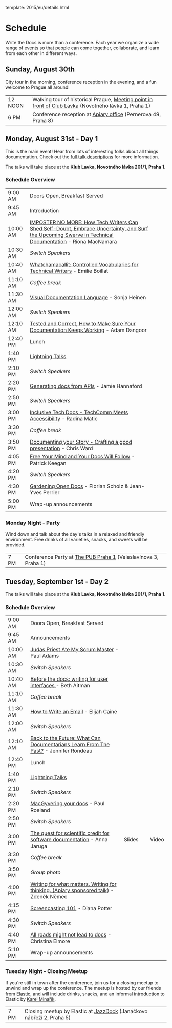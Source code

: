 template: 2015/eu/details.html

# Schedule

Write the Docs is more than a conference.  Each year we organize a wide range
of events so that people can come together, collaborate, and learn from each
other in different ways.

## Sunday, August 30th

City tour in the morning, conference reception in the evening, and a fun welcome to
Prague all around!

<table>
  <tr>
    <td class="schedule-time">12 NOON</td>
    <td>Walking tour of historical Prague, <a href="https://goo.gl/maps/XKiSv">Meeting point in front of Club Lavka</a> (Novotného lávka 1, Praha 1)</td>
  </tr>
  <tr>
    <td class="schedule-time">6 PM</td>
    <td>Conference reception at <a href="https://goo.gl/maps/qmJUv">Apiary office</a> (Pernerova 49, Praha 8)</td>
  </tr>
</table>


## Monday, August 31st - Day 1

This is the main event! Hear from lots of interesting folks about all things documentation.
Check out the [full talk descriptions](http://www.writethedocs.org/conf/eu/2015/speakers/) for more information.

The talks will take place at the **Klub Lavka, Novotného lávka 201/1, Praha 1**.

### Schedule Overview

<table>
  <tr>
    <td class="schedule-time">9:00 AM</td>
    <td>Doors Open, Breakfast Served</td>
  	<td>&nbsp;</td>
	<td>&nbsp;</td>
  </tr>
  <tr>
    <td class="schedule-time">9:45 AM</td>
    <td>Introduction</td>
  	<td>&nbsp;</td>
	<td>&nbsp;</td>
  </tr>
  <tr>
    <td class="schedule-time">10:00 AM</td>
    <td><a href="/conf/eu/2015/speakers/#speaker-rmacnamara">IMPOSTER NO MORE: How Tech Writers Can Shed Self-Doubt, Embrace Uncertainty, and Surf the Upcoming Swerve in Technical Documentation</a> - Riona MacNamara</td>
</td>
  	<td>&nbsp;</td>
	<td>&nbsp;</td>
  </tr>
  <tr>
    <td class="schedule-time">10:30 AM</td>
    <td><em>Switch Speakers</em></td>
  	<td>&nbsp;</td>
	<td>&nbsp;</td>
  </tr>
  <tr>
    <td class="schedule-time">10:40 AM</td>
    <td><a href="/conf/eu/2015/speakers/#speaker-eboillat">Whatchamacallit: Controlled Vocabularies for Technical Writers</a> - Emilie Boillat</td>
  	<td>&nbsp;</td>
	<td>&nbsp;</td>
  </tr>
  <tr>
    <td class="schedule-time">11:10 AM</td>
    <td><em>Coffee break</em></td>
  	<td>&nbsp;</td>
	<td>&nbsp;</td>
  </tr>
  <tr>
    <td class="schedule-time">11:30 AM</td>
    <td><a href="/conf/eu/2015/speakers/#speaker-sheinen">Visual Documentation Language</a> - Sonja Heinen</td>
  	<td>&nbsp;</td>
	<td>&nbsp;</td>
  </tr>
  <tr>
    <td class="schedule-time">12:00 AM</td>
    <td><em>Switch Speakers</em></td>
  	<td>&nbsp;</td>
	<td>&nbsp;</td>
  </tr>
  <tr>
    <td class="schedule-time">12:10 AM</td>
    <td><a href="/conf/eu/2015/speakers/#speaker-adangoor">Tested and Correct, How to Make Sure Your Documentation Keeps Working</a> - Adam Dangoor</td>
</td>
  	<td>&nbsp;</td>
	<td>&nbsp;</td>
  </tr>
  <tr>
    <td class="schedule-time">12:40 PM</td>
    <td>Lunch</td>
  	<td>&nbsp;</td>
	<td>&nbsp;</td>
  </tr>
  <tr>
    <td class="schedule-time">1:40 PM</td>
    <td><a href="/conf/eu/2015/lightning-talks/">Lightning Talks</a></td>
  	<td>&nbsp;</td>
	<td>&nbsp;</td>
  </tr>
  <tr>
    <td class="schedule-time">2:10 PM</td>
    <td><em>Switch Speakers</em></td>
  	<td>&nbsp;</td>
	<td>&nbsp;</td>
  </tr>
  <tr>
    <td class="schedule-time">2:20 PM</td>
    <td><a href="/conf/eu/2015/speakers/#speaker-jhannaford">Generating docs from APIs</a> - Jamie Hannaford</td>
  	<td>&nbsp;</td>
	<td>&nbsp;</td>
  </tr>
  <tr>
    <td class="schedule-time">2:50 PM</td>
    <td><em>Switch Speakers</em></td>
  	<td>&nbsp;</td>
	<td>&nbsp;</td>
  </tr>
  <tr>
    <td class="schedule-time">3:00 PM</td>
    <td><a href="/conf/eu/2015/speakers/#speaker-rmatic">Inclusive Tech Docs - TechComm Meets Accessibility</a> - Radina Matic</td>
  	<td>&nbsp;</td>
	<td>&nbsp;</td>
  </tr>
  <tr>
    <td class="schedule-time">3:30 PM</td>
    <td><em>Coffee break</em></td>
  	<td>&nbsp;</td>
	<td>&nbsp;</td>
  </tr>
  <tr>
    <td class="schedule-time">3:50 PM</td>
    <td><a href="/conf/eu/2015/speakers/#speaker-cward">Documenting your Story - Crafting a good presentation</a> - Chris Ward</td>
  	<td>&nbsp;</td>
	<td>&nbsp;</td>
  </tr>
  <tr>
    <td class="schedule-time">4:05 PM</td>
    <td><a href="/conf/eu/2015/speakers/#speaker-pkeegan">Free Your Mind and Your Docs Will Follow</a> - Patrick Keegan</td>
  	<td>&nbsp;</td>
	<td>&nbsp;</td>
  </tr>
  <tr>
    <td class="schedule-time">4:20 PM</td>
    <td><em>Switch Speakers</em></td>
  	<td>&nbsp;</td>
	<td>&nbsp;</td>
  </tr>
  <tr>
    <td class="schedule-time">4:30 PM</td>
    <td><a href="/conf/eu/2015/speakers/#speaker-fscholz">Gardening Open Docs</a> - Florian Scholz & Jean-Yves Perrier</td>
  	<td>&nbsp;</td>
	<td>&nbsp;</td>
  </tr>
  <tr>
    <td class="schedule-time">5:00 PM</td>
    <td>Wrap-up announcements</td>
  	<td>&nbsp;</td>
	<td>&nbsp;</td>
  </tr>
</table>

### Monday Night - Party

Wind down and talk about the day's talks in a relaxed and friendly environment.
Free drinks of all varieties, snacks, and sweets will be provided.

<table>
  <tr>
    <td class="schedule-time">7 PM</td>
    <td>Conference Party at <a href="https://goo.gl/maps/gfMnC">The PUB Praha 1</a> (Veleslavínova 3, Praha 1)</td>
  </tr>
</table>

## Tuesday, September 1st - Day 2

The talks will take place at the **Klub Lavka, Novotného lávka 201/1, Praha 1**.

### Schedule Overview

<table>
  <tr>
    <td class="schedule-time">9:00 AM</td>
    <td>Doors Open, Breakfast Served</td>
  	<td>&nbsp;</td>
	<td>&nbsp;</td>
  </tr>
  <tr>
    <td class="schedule-time">9:45 AM</td>
    <td>Announcements</td>
  	<td>&nbsp;</td>
	<td>&nbsp;</td>
  </tr>
  <tr>
    <td class="schedule-time">10:00 AM</td>
    <td><a href="/conf/eu/2015/speakers/#speaker-padams">Judas Priest Ate My Scrum Master</a> - Paul Adams</td>
  	<td>&nbsp;</td>
	<td>&nbsp;</td>
  </tr>
  <tr>
    <td class="schedule-time">10:30 AM</td>
    <td><em>Switch Speakers</em></td>
  	<td>&nbsp;</td>
	<td>&nbsp;</td>
  </tr>
  <tr>
    <td class="schedule-time">10:40 AM</td>
    <td><a href="/conf/eu/2015/speakers/#speaker-baitman">Before the docs: writing for user interfaces </a> - Beth Aitman</td>
  	<td>&nbsp;</td>
	<td>&nbsp;</td>
  </tr>
  <tr>
    <td class="schedule-time">11:10 AM</td>
    <td><em>Coffee break</em></td>
  	<td>&nbsp;</td>
	<td>&nbsp;</td>
  </tr>
  <tr>
    <td class="schedule-time">11:30 AM</td>
    <td><a href="/conf/eu/2015/speakers/#speaker-ecaine">How to Write an Email</a> - Elijah Caine</td>
  	<td>&nbsp;</td>
	<td>&nbsp;</td>
  </tr>
  <tr>
    <td class="schedule-time">12:00 AM</td>
    <td><em>Switch Speakers</em></td>
  	<td>&nbsp;</td>
	<td>&nbsp;</td>
  </tr>
  <tr>
    <td class="schedule-time">12:10 AM</td>
    <td><a href="/conf/eu/2015/speakers/#speaker-jrondeau">Back to the Future: What Can Documentarians Learn From The Past?</a> - Jennifer Rondeau</td>
  	<td>&nbsp;</td>
	<td>&nbsp;</td>
  </tr>
  <tr>
    <td class="schedule-time">12:40 PM</td>
    <td>Lunch</td>
  	<td>&nbsp;</td>
	<td>&nbsp;</td>
  </tr>
  <tr>
    <td class="schedule-time">1:40 PM</td>
    <td><a href="/conf/eu/2015/lightning-talks/">Lightning Talks</a></td>
  	<td>&nbsp;</td>
	<td>&nbsp;</td>
  </tr>
  <tr>
    <td class="schedule-time">2:10 PM</td>
    <td><em>Switch Speakers</em></td>
  	<td>&nbsp;</td>
	<td>&nbsp;</td>
  </tr>
  <tr>
    <td class="schedule-time">2:20 PM</td>
    <td><a href="/conf/eu/2015/speakers/#speaker-proeland">MacGyvering your docs</a> - Paul Roeland</td>
  	<td>&nbsp;</td>
	<td>&nbsp;</td>
  </tr>
  <tr>
    <td class="schedule-time">2:50 PM</td>
    <td><em>Switch Speakers</em></td>
  	<td>&nbsp;</td>
	<td>&nbsp;</td>
  </tr>
  <tr>
    <td class="schedule-time">3:00 PM</td>
    <td><a href="/conf/eu/2015/speakers/#speaker-ajaruga">The quest for scientific credit for software documentation</a> - Anna Jaruga</td>
  	<td>Slides<td>
	<td>Video</td>
  </tr>
  <tr>
    <td class="schedule-time">3:30 PM</td>
    <td><em>Coffee break</em></td>
  	<td>&nbsp;</td>
	<td>&nbsp;</td>
  </tr>
  <tr>
    <td class="schedule-time">3:50 PM</td>
    <td><em>Group photo</em></td>
  	<td>&nbsp;</td>
	<td>&nbsp;</td>
  </tr>
  <tr>
    <td class="schedule-time">4:00 PM</td>
    <td><a href="/conf/eu/2015/speakers/#speaker-znemec">Writing for what matters. Writing for thinking. (Apiary sponsored talk)</a> - Zdeněk Němec</td>
  	<td>&nbsp;</td>
	<td>&nbsp;</td>
  </tr>
  <tr>
    <td class="schedule-time">4:15 PM</td>
    <td><a href="/conf/eu/2015/speakers/#speaker-dpotter">Screencasting 101</a> - Diana Potter</td>
  	<td>&nbsp;</td>
	<td>&nbsp;</td>
  </tr>
  <tr>
    <td class="schedule-time">4:30 PM</td>
    <td><em>Switch Speakers</em></td>
  	<td>&nbsp;</td>
	<td>&nbsp;</td>
  </tr>
  <tr>
    <td class="schedule-time">4:40 PM</td>
    <td><a href="/conf/eu/2015/speakers/#speaker-celmore">All roads might not lead to docs</a> - Christina Elmore</td>
  	<td>&nbsp;</td>
	<td>&nbsp;</td>
  </tr>
  <tr>
    <td class="schedule-time">5:10 PM</td>
    <td>Wrap-up announcements</td>
  	<td>&nbsp;</td>
	<td>&nbsp;</td>
  </tr>
</table>

### Tuesday Night - Closing Meetup

If you're still in town after the conference, join us for a closing meetup to unwind
and wrap up the conference. The meetup is hosted by our friends from [Elastic][elastic],
and will include drinks, snacks, and an informal introduction to Elastic by [Karel Minařík](https://twitter.com/karmiq).

<table>
  <tr>
    <td class="schedule-time">7 PM</td>
    <td>Closing meetup by Elastic at <a href="https://goo.gl/maps/tDCsV">JazzDock</a> (Janáčkovo nábřeží 2, Praha 5)</td>
  </tr>
</table>



[elastic]: http://elastic.co/
